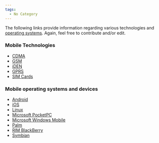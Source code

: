```yaml
---
tags:
  - No Category
---
```

The following links provide information regarding various technologies
and [operating systems](operating_system.md). Again, feel free
to contribute and/or edit.

### Mobile Technologies

- [CDMA](cdma.md)
- [GSM](gsm.md)
- [iDEN](iden.md)
- [GPRS](gprs.md)
- [SIM Cards](sim_cards.md)

### Mobile operating systems and devices

- [Android](android.md)
- [iOS](ios.md)
- [Linux](linux.md)
- [Microsoft PocketPC](microsoft_pocketpc.md)
- [Microsoft Windows Mobile](microsoft_windows_mobile.md)
- [Palm](palm.md)
- [RIM BlackBerry](rim_blackberry.md)
- [Symbian](symbian.md)
